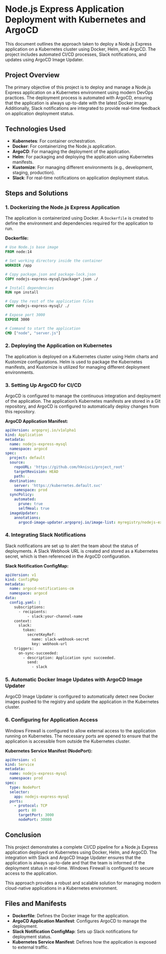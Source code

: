 # Node.js Express Application Deployment with Kubernetes and ArgoCD

This document outlines the approach taken to deploy a Node.js Express application on a Kubernetes cluster using Docker, Helm, and ArgoCD. The project includes automated CI/CD processes, Slack notifications, and updates using ArgoCD Image Updater.

## Project Overview

The primary objective of this project is to deploy and manage a Node.js Express application on a Kubernetes environment using modern DevOps practices. The deployment process is automated with ArgoCD, ensuring that the application is always up-to-date with the latest Docker image. Additionally, Slack notifications are integrated to provide real-time feedback on application deployment status.

## Technologies Used

- **Kubernetes**: For container orchestration.
- **Docker**: For containerizing the Node.js application.
- **ArgoCD**: For managing the deployment of the application.
- **Helm**: For packaging and deploying the application using Kubernetes manifests.
- **Kustomize**: For managing different environments (e.g., development, staging, production).
- **Slack**: For real-time notifications on application deployment status.
## Steps and Solutions

### 1. Dockerizing the Node.js Express Application

The application is containerized using Docker. A `Dockerfile` is created to define the environment and dependencies required for the application to run.

**Dockerfile:**
```Dockerfile
# Use Node.js base image
FROM node:14

# Set working directory inside the container
WORKDIR /app

# Copy package.json and package-lock.json
COPY nodejs-express-mysql/package*.json ./

# Install dependencies
RUN npm install

# Copy the rest of the application files
COPY nodejs-express-mysql/ ./

# Expose port 3000
EXPOSE 3000

# Command to start the application
CMD ["node", "server.js"]
```

### 2. Deploying the Application on Kubernetes

The application is deployed on a Kubernetes cluster using Helm charts and Kustomize configurations. Helm is used to package the Kubernetes manifests, and Kustomize is utilized for managing different deployment environments.

### 3. Setting Up ArgoCD for CI/CD

ArgoCD is configured to manage the continuous integration and deployment of the application. The application’s Kubernetes manifests are stored in a Git repository, and ArgoCD is configured to automatically deploy changes from this repository.

**ArgoCD Application Manifest:**
```yaml
apiVersion: argoproj.io/v1alpha1
kind: Application
metadata:
  name: nodejs-express-mysql
  namespace: argocd
spec:
  project: default
  source:
    repoURL: 'https://github.com/hknisci/project_root'
    targetRevision: HEAD
    path: .
  destination:
    server: 'https://kubernetes.default.svc'
    namespace: prod
  syncPolicy:
    automated:
      prune: true
      selfHeal: true
  imageUpdater:
    annotations:
      argocd-image-updater.argoproj.io/image-list: myregistry/nodejs-express-mysql
```

### 4. Integrating Slack Notifications

Slack notifications are set up to alert the team about the status of deployments. A Slack Webhook URL is created and stored as a Kubernetes secret, which is then referenced in the ArgoCD configuration.

**Slack Notification ConfigMap:**
```yaml
apiVersion: v1
kind: ConfigMap
metadata:
  name: argocd-notifications-cm
  namespace: argocd
data:
  config.yaml: |
    subscriptions:
      - recipients:
          - slack:your-channel-name
    context:
      slack:
        token:
          secretKeyRef:
            name: slack-webhook-secret
            key: webhook-url
    triggers:
      on-sync-succeeded:
        - description: Application sync succeeded.
          send:
            - slack
```

### 5. Automatic Docker Image Updates with ArgoCD Image Updater

ArgoCD Image Updater is configured to automatically detect new Docker images pushed to the registry and update the application in the Kubernetes cluster.

### 6. Configuring for Application Access

Windows Firewall is configured to allow external access to the application running on Kubernetes. The necessary ports are opened to ensure that the application is accessible from outside the Kubernetes cluster.

**Kubernetes Service Manifest (NodePort):**
```yaml
apiVersion: v1
kind: Service
metadata:
  name: nodejs-express-mysql
  namespace: prod
spec:
  type: NodePort
  selector:
    app: nodejs-express-mysql
  ports:
    - protocol: TCP
      port: 80
      targetPort: 3000
      nodePort: 30080
```

## Conclusion

This project demonstrates a complete CI/CD pipeline for a Node.js Express application deployed on Kubernetes using Docker, Helm, and ArgoCD. The integration with Slack and ArgoCD Image Updater ensures that the application is always up-to-date and that the team is informed of the deployment status in real-time. Windows Firewall is configured to secure access to the application.

This approach provides a robust and scalable solution for managing modern cloud-native applications in a Kubernetes environment.

## Files and Manifests

- **Dockerfile**: Defines the Docker image for the application.
- **ArgoCD Application Manifest**: Configures ArgoCD to manage the deployment.
- **Slack Notification ConfigMap**: Sets up Slack notifications for deployment status.
- **Kubernetes Service Manifest**: Defines how the application is exposed to external traffic.
